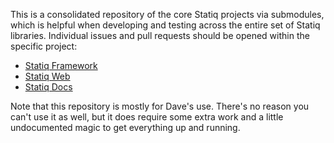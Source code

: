 ﻿This is a consolidated repository of the core Statiq projects via submodules, which is helpful when developing and testing across the entire set of Statiq libraries. Individual issues and pull requests should be opened within the specific project:

- [Statiq Framework](https://github.com/statiqdev/Statiq.Framework)
- [Statiq Web](https://github.com/statiqdev/Statiq.Web)
- [Statiq Docs](https://github.com/statiqdev/Statiq.Docs)

Note that this repository is mostly for Dave's use.
There's no reason you can't use it as well,
but it does require some extra work and a little undocumented magic
to get everything up and running.